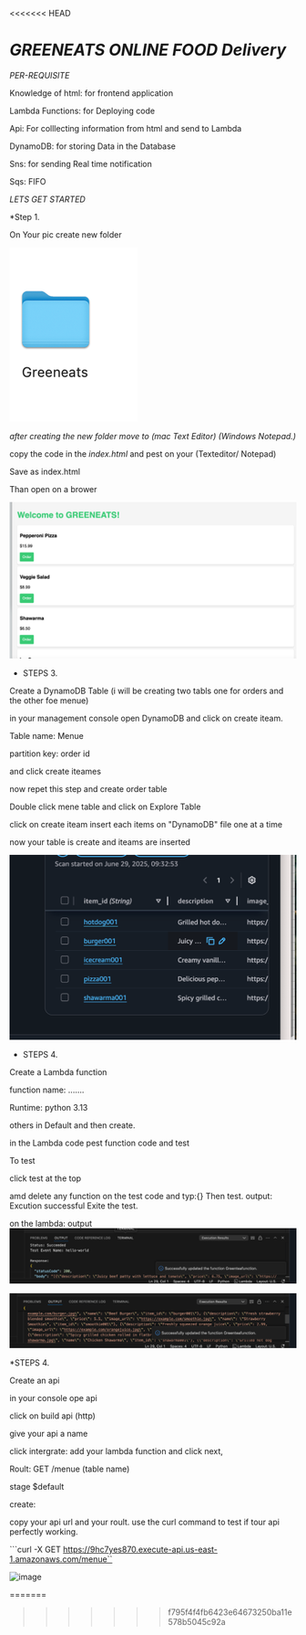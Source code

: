 <<<<<<< HEAD
# *GREENEATS ONLINE FOOD Delivery*
*PER-REQUISITE*

   Knowledge of html: for frontend application

Lambda Functions: for Deploying code

Api: For colllecting information from html and send to Lambda

DynamoDB: for storing Data in the Database

Sns: for sending Real time notification

Sqs: FIFO

*LETS GET STARTED*

*Step 1.

On Your pic create new folder 

![folderimage](images/folder.png)


*after creating the new folder move to  (mac Text Editor) (Windows Notepad.)*

copy the code in the *index.html* and pest on your (Texteditor/ Notepad)

Save as index.html 

Than open on a brower

![menu](images/food%20menue.png)

* STEPS 3.

Create a DynamoDB Table (i will be creating two tabls one for orders and the other foe menue)

in your management console open DynamoDB and click on create iteam.

Table name: Menue

partition key: order id

and click create iteames 

now repet this step and create order table

Double click mene table and click on Explore Table 

click on create iteam insert each items on "DynamoDB" file one at a time 

now your table is create and iteams are inserted

![DynamoDb](images/dbtable.png)

* STEPS 4.

Create a Lambda function

function name: .......

Runtime: python 3.13

others in Default and then create.

in the Lambda code pest function code and test

To test 

click test at the top 

amd delete any function on the test code and typ:{}
Then test. output: Excution successful
Exite the test.

on the lambda: output
![images](images/lambda.png)

![images](images/output.png)

*STEPS 4.

Create an api

in your console ope api 

click on build api (http)

give your api a name 

click intergrate: add your lambda function and click next,

Roult: GET /menue (table name)

stage $default

create:

copy  your api url and your roult. use the curl command to test if tour api perfectly working.

```curl -X GET https://9hc7yes870.execute-api.us-east-1.amazonaws.com/menue``

![image](images/terminal.png)















=======
>>>>>>> f795f4f4fb6423e64673250ba11e578b5045c92a

